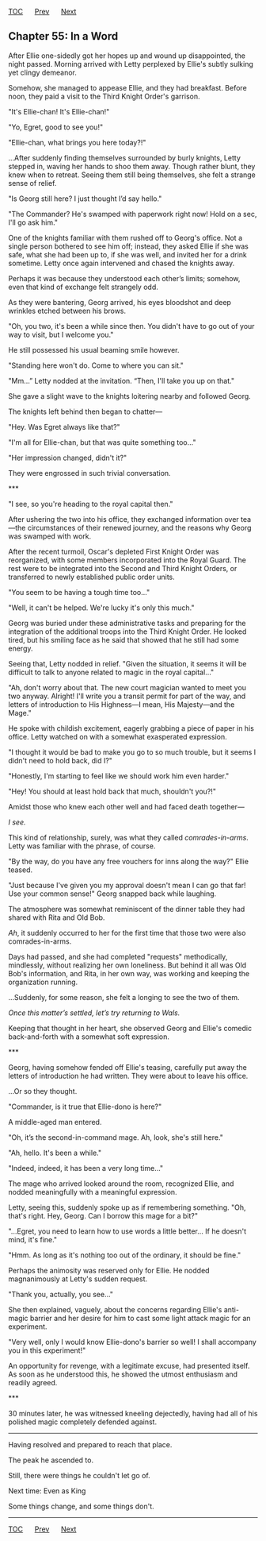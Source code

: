 [TOC](../readme.md)&nbsp;&nbsp;&nbsp;&nbsp;&nbsp;&nbsp;[Prev](index_split_030.md)&nbsp;&nbsp;&nbsp;&nbsp;&nbsp;&nbsp;[Next](index_split_032.md)



## Chapter 55: In a Word

After Ellie one-sidedly got her hopes up and wound up disappointed, the
night passed. Morning arrived with Letty perplexed by Ellie's subtly
sulking yet clingy demeanor.

Somehow, she managed to appease Ellie, and they had breakfast. Before
noon, they paid a visit to the Third Knight Order's garrison.

"It's Ellie-chan! It's Ellie-chan!"

"Yo, Egret, good to see you!"

"Ellie-chan, what brings you here today?!"

...After suddenly finding themselves surrounded by burly knights, Letty
stepped in, waving her hands to shoo them away. Though rather blunt,
they knew when to retreat. Seeing them still being themselves, she felt
a strange sense of relief.

"Is Georg still here? I just thought I’d say hello."

"The Commander? He's swamped with paperwork right now! Hold on a sec,
I'll go ask him."

One of the knights familiar with them rushed off to Georg's office. Not
a single person bothered to see him off; instead, they asked Ellie if
she was safe, what she had been up to, if she was well, and invited her
for a drink sometime. Letty once again intervened and chased the knights
away.

Perhaps it was because they understood each other’s limits; somehow,
even that kind of exchange felt strangely odd.

As they were bantering, Georg arrived, his eyes bloodshot and deep
wrinkles etched between his brows.

"Oh, you two, it's been a while since then. You didn't have to go out of
your way to visit, but I welcome you."

He still possessed his usual beaming smile however.

"Standing here won't do. Come to where you can sit."

"Mm…” Letty nodded at the invitation. “Then, I'll take you up on that."

She gave a slight wave to the knights loitering nearby and followed
Georg.

The knights left behind then began to chatter—

"Hey. Was Egret always like that?"

"I'm all for Ellie-chan, but that was quite something too..."

"Her impression changed, didn't it?"

They were engrossed in such trivial conversation.

\*\*\*

"I see, so you're heading to the royal capital then."

After ushering the two into his office, they exchanged information over
tea—the circumstances of their renewed journey, and the reasons why
Georg was swamped with work.

After the recent turmoil, Oscar's depleted First Knight Order was
reorganized, with some members incorporated into the Royal Guard. The
rest were to be integrated into the Second and Third Knight Orders, or
transferred to newly established public order units.

"You seem to be having a tough time too..."

"Well, it can't be helped. We're lucky it's only this much."

Georg was buried under these administrative tasks and preparing for the
integration of the additional troops into the Third Knight Order. He
looked tired, but his smiling face as he said that showed that he still
had some energy.

Seeing that, Letty nodded in relief. "Given the situation, it seems it
will be difficult to talk to anyone related to magic in the royal
capital..."

"Ah, don't worry about that. The new court magician wanted to meet you
two anyway. Alright! I'll write you a transit permit for part of the
way, and letters of introduction to His Highness—I mean, His Majesty—and
the Mage."

He spoke with childish excitement, eagerly grabbing a piece of paper in
his office. Letty watched on with a somewhat exasperated expression.

"I thought it would be bad to make you go to so much trouble, but it
seems I didn't need to hold back, did I?"

"Honestly, I'm starting to feel like we should work him even harder."

"Hey! You should at least hold back that much, shouldn't you?!"

Amidst those who knew each other well and had faced death together—

*I see.*

This kind of relationship, surely, was what they called
*comrades-in-arms*. Letty was familiar with the phrase, of course.

"By the way, do you have any free vouchers for inns along the way?"
Ellie teased.

"Just because I've given you my approval doesn't mean I can go that far!
Use your common sense!" Georg snapped back while laughing.

The atmosphere was somewhat reminiscent of the dinner table they had
shared with Rita and Old Bob.

*Ah*, it suddenly occurred to her for the first time that those two were
also comrades-in-arms.

Days had passed, and she had completed "requests" methodically,
mindlessly, without realizing her own loneliness. But behind it all was
Old Bob's information, and Rita, in her own way, was working and keeping
the organization running.

...Suddenly, for some reason, she felt a longing to see the two of them.

*Once this matter’s settled, let’s try returning to Wals.*

Keeping that thought in her heart, she observed Georg and Ellie's
comedic back-and-forth with a somewhat soft expression.

\*\*\*

Georg, having somehow fended off Ellie's teasing, carefully put away the
letters of introduction he had written. They were about to leave his
office.

...Or so they thought.

"Commander, is it true that Ellie-dono is here?"

A middle-aged man entered.

"Oh, it’s the second-in-command mage. Ah, look, she's still here."

"Ah, hello. It's been a while."

"Indeed, indeed, it has been a very long time..."

The mage who arrived looked around the room, recognized Ellie, and
nodded meaningfully with a meaningful expression.

Letty, seeing this, suddenly spoke up as if remembering something. "Oh,
that's right. Hey, Georg. Can I borrow this mage for a bit?"

"...Egret, you need to learn how to use words a little better... If he
doesn't mind, it's fine."

"Hmm. As long as it's nothing too out of the ordinary, it should be
fine."

Perhaps the animosity was reserved only for Ellie. He nodded
magnanimously at Letty's sudden request.

"Thank you, actually, you see..."

She then explained, vaguely, about the concerns regarding Ellie's
anti-magic barrier and her desire for him to cast some light attack
magic for an experiment.

"Very well, only I would know Ellie-dono's barrier so well! I shall
accompany you in this experiment!"

An opportunity for revenge, with a legitimate excuse, had presented
itself. As soon as he understood this, he showed the utmost enthusiasm
and readily agreed.

\*\*\*

30 minutes later, he was witnessed kneeling dejectedly, having had all
of his polished magic completely defended against.

------------------------------------------------------------------------

Having resolved and prepared to reach that place.

The peak he ascended to.

Still, there were things he couldn't let go of.

Next time: Even as King

Some things change, and some things don't.


---
[TOC](../readme.md)&nbsp;&nbsp;&nbsp;&nbsp;&nbsp;&nbsp;[Prev](index_split_030.md)&nbsp;&nbsp;&nbsp;&nbsp;&nbsp;&nbsp;[Next](index_split_032.md)


